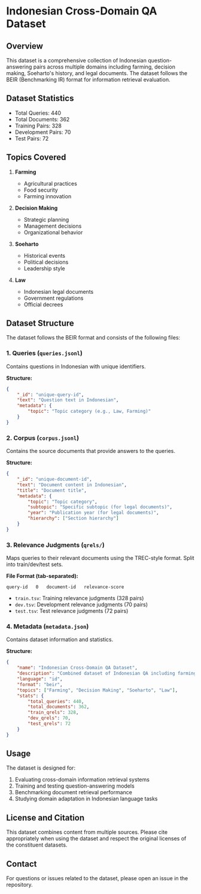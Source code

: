 # Indonesian Cross-Domain QA Dataset

## Overview

This dataset is a comprehensive collection of Indonesian question-answering pairs across multiple domains including farming, decision making, Soeharto's history, and legal documents. The dataset follows the BEIR (Benchmarking IR) format for information retrieval evaluation.

## Dataset Statistics

- Total Queries: 440
- Total Documents: 362
- Training Pairs: 328
- Development Pairs: 70
- Test Pairs: 72

## Topics Covered

1. **Farming**
   - Agricultural practices
   - Food security
   - Farming innovation

2. **Decision Making**
   - Strategic planning
   - Management decisions
   - Organizational behavior

3. **Soeharto**
   - Historical events
   - Political decisions
   - Leadership style

4. **Law**
   - Indonesian legal documents
   - Government regulations
   - Official decrees

## Dataset Structure

The dataset follows the BEIR format and consists of the following files:

### 1. Queries (`queries.jsonl`)
Contains questions in Indonesian with unique identifiers.

**Structure:**
```json
{
    "_id": "unique-query-id",
    "text": "Question text in Indonesian",
    "metadata": {
        "topic": "Topic category (e.g., Law, Farming)"
    }
}
```

### 2. Corpus (`corpus.jsonl`)
Contains the source documents that provide answers to the queries.

**Structure:**
```json
{
    "_id": "unique-document-id",
    "text": "Document content in Indonesian",
    "title": "Document title",
    "metadata": {
        "topic": "Topic category",
        "subtopic": "Specific subtopic (for legal documents)",
        "year": "Publication year (for legal documents)",
        "hierarchy": ["Section hierarchy"]
    }
}
```

### 3. Relevance Judgments (`qrels/`)
Maps queries to their relevant documents using the TREC-style format. Split into train/dev/test sets.

**File Format (tab-separated):**
```
query-id   0   document-id   relevance-score
```

- `train.tsv`: Training relevance judgments (328 pairs)
- `dev.tsv`: Development relevance judgments (70 pairs)
- `test.tsv`: Test relevance judgments (72 pairs)

### 4. Metadata (`metadata.json`)
Contains dataset information and statistics.

**Structure:**
```json
{
    "name": "Indonesian Cross-Domain QA Dataset",
    "description": "Combined dataset of Indonesian QA including farming, decision making, Soeharto, and legal documents",
    "language": "id",
    "format": "beir",
    "topics": ["Farming", "Decision Making", "Soeharto", "Law"],
    "stats": {
        "total_queries": 440,
        "total_documents": 362,
        "train_qrels": 328,
        "dev_qrels": 70,
        "test_qrels": 72
    }
}
```

## Usage

The dataset is designed for:
1. Evaluating cross-domain information retrieval systems
2. Training and testing question-answering models
3. Benchmarking document retrieval performance
4. Studying domain adaptation in Indonesian language tasks

## License and Citation

This dataset combines content from multiple sources. Please cite appropriately when using the dataset and respect the original licenses of the constituent datasets.

## Contact

For questions or issues related to the dataset, please open an issue in the repository.
